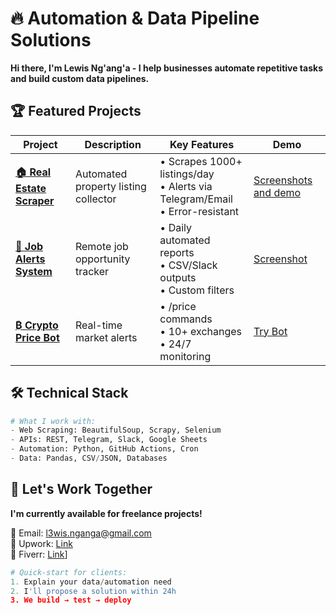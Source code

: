 # 🔥 Automation & Data Pipeline Solutions

**Hi there, I'm Lewis Ng'ang'a - I help businesses automate repetitive tasks and build custom data pipelines.**  

## 🏆 Featured Projects

| Project | Description | Key Features | Demo |
|---------|-------------|--------------|------|
| **[🏠 Real Estate Scraper](real-estate-scraper/)** | Automated property listing collector | • Scrapes 1000+ listings/day<br>• Alerts via Telegram/Email<br>• Error-resistant | [Screenshots and demo](https://github.com/Lewingtonnn/Data-Pipline-Solutions/tree/main/Real_estate_scrapper/screenshots%20and%20demo) |
| **[💼 Job Alerts System](job-alerts/)** | Remote job opportunity tracker | • Daily automated reports<br>• CSV/Slack outputs<br>• Custom filters | [Screenshot]([screenshot-link](https://github.com/Lewingtonnn/Data-Pipline-Solutions/tree/main/AutoJob%20Alerts/screenshots)) |
| **[₿ Crypto Price Bot](crypto-bot/)** | Real-time market alerts | • /price commands<br>• 10+ exchanges<br>• 24/7 monitoring | [Try Bot](https://t.me/l3wisBot) |

## 🛠️ Technical Stack
```python
# What I work with:
- Web Scraping: BeautifulSoup, Scrapy, Selenium
- APIs: REST, Telegram, Slack, Google Sheets
- Automation: Python, GitHub Actions, Cron
- Data: Pandas, CSV/JSON, Databases
```

## 💌 Let's Work Together
**I'm currently available for freelance projects!**  

📩 Email: [l3wis.nganga@gmail.com](mailto:l3wis.nganga@gmail.com)  
💼 Upwork: [Link](https://www.upwork.com/freelancers/~017c8724343cc09b10?mp_source=share)  
🔗 Fiverr: [Link](https://www.fiverr.com/s/ljEQQE2)]  

```python
# Quick-start for clients:
1. Explain your data/automation need
2. I'll propose a solution within 24h
3. We build → test → deploy
```
